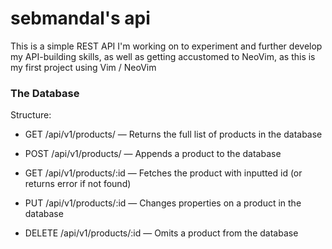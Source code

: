 # sebmandal's api

This is a simple REST API I'm working on to experiment and further develop my API-building skills, as well as getting accustomed to NeoVim, as this is my first project using Vim / NeoVim

### The Database

Structure:

- GET /api/v1/products/
  — Returns the full list of products in the database

- POST /api/v1/products/
  — Appends a product to the database

- GET /api/v1/products/:id
  — Fetches the product with inputted id (or returns error if not found)

- PUT /api/v1/products/:id
  — Changes properties on a product in the database

- DELETE /api/v1/products/:id
  — Omits a product from the database
